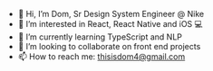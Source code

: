 - 👋 Hi, I’m Dom, Sr Design System Engineer @ Nike
- 👀 I’m interested in React, React Native and iOS 💻
- 🌱 I’m currently learning TypeScript and NLP
- 💞️ I’m looking to collaborate on front end projects 
- 📫 How to reach me: thisisdom4@gmail.com

<!---
NiqueDaSneak/NiqueDaSneak is a ✨ special ✨ repository because its `README.md` (this file) appears on your GitHub profile.
You can click the Preview link to take a look at your changes.
--->

